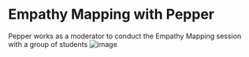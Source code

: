 # Empathy Mapping with Pepper
Pepper works as a moderator to conduct the Empathy Mapping session with a group of students
![image](https://github.com/tutul032/Emapathy-Mapping-with-Pepper--App/blob/master/EmapathyMap.png)
